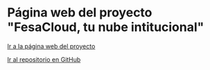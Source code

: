 # Página web del proyecto "FesaCloud, tu nube intitucional"

[Ir a la página web del proyecto](CristianAgudelo63.github.io/Cloud)

[Ir al repositorio en GitHub](https://github.com/CristianAgudelo63/Cloud)